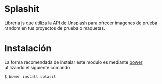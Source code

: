 # Splashit
Libreria js que utiliza la [API de Unsplash](https://source.unsplash.com/) para ofrecer imagenes de prueba random en tus proyectos de prueba o maquetas.

# Instalación

La forma recomendada de instalar este modulo es mediante [bower](http://bower.io/) utilizando el siguiente comando

    $ bower install splasit



